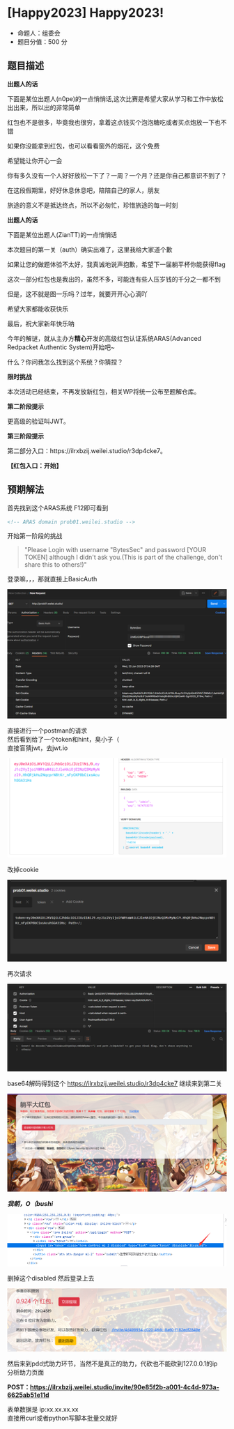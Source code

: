 # [Happy2023] Happy2023!

- 命题人：组委会
- 题目分值：500 分

## 题目描述

<div class="well">
<strong>出题人的话</strong>
<br>
<p>下面是某位出题人(n0pe)的一点悄悄话,这次比赛是希望大家从学习和工作中放松出出来，所以出的非常简单</p>
<p>红包也不是很多，毕竟我也很穷，拿着这点钱买个泡泡糖吃或者买点炮放一下也不错</p>
<p>如果你没能拿到红包，也可以看看窗外的烟花，这个免费</p>
<p>希望能让你开心一会</p>
<p>你有多久没有一个人好好放松一下了？一周？一个月？还是你自己都意识不到了？</p>
<p>在这段假期里，好好休息休息吧，陪陪自己的家人，朋友</p>
<p>旅途的意义不是抵达终点，所以不必匆忙，珍惜旅途的每一时刻</p>
</div>
<div class="well">
<strong>出题人的话</strong>
<br>
<p>下面是某位出题人(ZianTT)的一点悄悄话</p>
<p>本次题目的第一关（auth）确实出难了，这里我给大家道个歉</p>
<p>如果让您的做题体验不太好，我真诚地说声抱歉，希望下一届躺平杯你能获得flag</p>
<p>这次一部分红包也是我出的，虽然不多，可能连有些人压岁钱的千分之一都不到</p>
<p>但是，这不就是图一乐吗？过年，就要开开心心滴吖</p>
<p>希望大家都能收获快乐</o>
<p>最后，祝大家新年快乐呐</p>
</div>
<p>今年的解谜，就从主办方<strong>精心</strong>开发的高级红包认证系统ARAS(Advanced Redpacket Authentic System)开始吧~</p>
<p>什么？你问我怎么找到这个系统？你猜捏？</p>
<!-- ARAS domain prob01.weilei.studio -->
<div class="well">
<strong>限时挑战</strong>
<br>
<p>本次活动已经结束，不再发放新红包，相关WP将统一公布至题解仓库。</p>
</div>
<div class="well">
<strong>第二阶段提示</strong>
<br>
<p>更高级的验证叫JWT。</p>
</div>
<div class="well">
<strong>第三阶段提示</strong>
<br>
<p>第二部分入口：https://ilrxbzij.weilei.studio/r3dp4cke7。</p>
</div>

**【红包入口：开始】**

## 预期解法

首先找到这个ARAS系统 F12即可看到

```html
<!-- ARAS domain prob01.weilei.studio -->
```

开始第一阶段的挑战

>"Please Login with username "BytesSec" and password [YOUR TOKEN] although I didn't ask you.(This is part of the challenge, don't share this to others!)"


登录嘛，，，那就直接上BasicAuth

![1674633375488](assets/1674633375488.png)

直接进行一个postman的请求   
然后看到给了一个token和hint，臭小子（   
直接盲猜jwt，去jwt.io

![1674633823163](assets/1674633823163.png)

改掉cookie

![1674633962641](assets/1674633962641.png)

再次请求

![1674633983485](assets/1674633983485.png)

base64解码得到这个  https://ilrxbzij.weilei.studio/r3dp4cke7
继续来到第二关

![1674634034988](assets/1674634034988.png)

***我朝，O（bushi***

![1674634063899](assets/1674634063899.png)

删掉这个disabled
然后登录上去

![1674634100368](assets/1674634100368.png)

然后来到pdd式助力环节，当然不是真正的助力，代砍也不能砍到127.0.0.1的ip   
分析助力页面   

**POST：https://ilrxbzij.weilei.studio/invite/90e85f2b-a001-4c4d-973a-6625ab51e11d**   

表单数据是 ip:xx.xx.xx.xx   
直接用curl或者python写脚本批量交就好